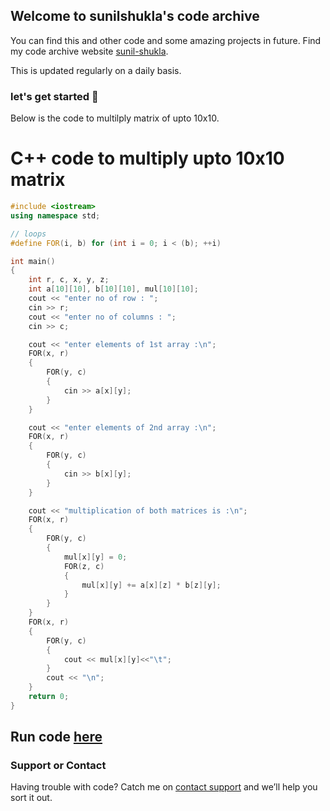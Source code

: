 ## Welcome to sunilshukla's code archive 

You can find this and other code and some amazing projects in future. Find my code archive website [sunil-shukla](sunil-shukla.github.io).

This is updated regularly on a daily basis.

### let's get started :yawning_face:

Below is the code to multilply matrix of upto 10x10.


# C++ code to multiply upto 10x10 matrix

```cpp
#include <iostream>
using namespace std;

// loops
#define FOR(i, b) for (int i = 0; i < (b); ++i)

int main()
{
    int r, c, x, y, z;
    int a[10][10], b[10][10], mul[10][10];
    cout << "enter no of row : ";
    cin >> r;
    cout << "enter no of columns : ";
    cin >> c;

    cout << "enter elements of 1st array :\n";
    FOR(x, r)
    {
        FOR(y, c)
        {
            cin >> a[x][y];
        }
    }

    cout << "enter elements of 2nd array :\n";
    FOR(x, r)
    {
        FOR(y, c)
        {
            cin >> b[x][y];
        }
    }

    cout << "multiplication of both matrices is :\n";
    FOR(x, r)
    {
        FOR(y, c)
        {
            mul[x][y] = 0;
            FOR(z, c)
            {
                mul[x][y] += a[x][z] * b[z][y];
            }
        }
    }
    FOR(x, r)
    {
        FOR(y, c)
        {
            cout << mul[x][y]<<"\t";
        }
        cout << "\n";
    }
    return 0;
}

```
## Run code [here](ide.usaco.guide)

### Support or Contact

Having trouble with code? Catch me on [contact support](dummyforsunil@gmail.com) and we’ll help you sort it out.
